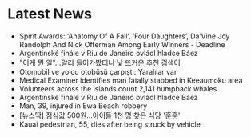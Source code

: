# Latest News
-  Spirit Awards: ‘Anatomy Of A Fall’, ‘Four Daughters’, Da’Vine Joy Randolph And Nick Offerman Among Early Winners - Deadline
-  Argentinské finále v Riu de Janeiro ovládl hladce Báez
-  "이게 뭔 일"…알리 들어가봤더니 낯 뜨거운 추천 검색어
-  Otomobil ve yolcu otobüsü çarpıştı: Yaralılar var
-  Medical Examiner identifies man fatally stabbed in Keeaumoku area
-  Volunteers across the islands count 2,141 humpback whales
-  Argentinské finále v Riu de Janeiro ovládl hladce Báez
-  Man, 39, injured in Ewa Beach robbery
-  [뉴스딱] 점심값 500원…아이들 1천 명 찾은 식당 '훈훈'
-  Kauai pedestrian, 55, dies after being struck by vehicle
